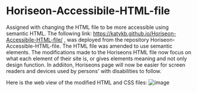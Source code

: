 # Horiseon-Accessibile-HTML-file
Assigned with changing the HTML file to be more accessible using semantic HTML. 
The following link: https://katykb.github.io/Horiseon-Accessibile-HTML-file/ , was deployed from the repository Horiseon-Accessible-HTML-file.
The HTML file was amended to use semantic elements. The modifications made to the Horiseons HTML file now focus on what each element of their site is, or gives elements meaning and not only design function. In addiiton, Horiseons page will now be easier for screen readers and devices used by persons' with disabilities to follow. 

Here is the web view of the modified HTML and CSS files:
  ![image](https://user-images.githubusercontent.com/97707793/155845617-e74c30b8-356f-43d7-9869-9e24b32f4d80.png) 
